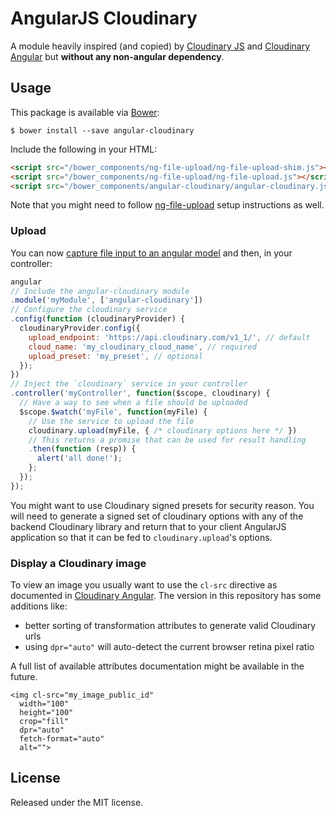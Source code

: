 # AngularJS Cloudinary

A module heavily inspired (and copied) by [Cloudinary JS](https://github.com/cloudinary/cloudinary_js)
and [Cloudinary Angular](https://github.com/cloudinary/cloudinary_angular) but
**without any non-angular dependency**.

## Usage

This package is available via [Bower](http://bower.io):

```
$ bower install --save angular-cloudinary
```

Include the following in your HTML:

```html
<script src="/bower_components/ng-file-upload/ng-file-upload-shim.js"></script>
<script src="/bower_components/ng-file-upload/ng-file-upload.js"></script>
<script src="/bower_components/angular-cloudinary/angular-cloudinary.js"></script>
```

Note that you might need to follow [ng-file-upload](https://github.com/danialfarid/ng-file-upload)
setup instructions as well.

### Upload

You can now [capture file input to an angular model](https://gist.github.com/thenikso/8899bc6b760e094dd2b5)
and then, in your controller:

```javascript
angular
// Include the angular-cloudinary module
.module('myModule', ['angular-cloudinary'])
// Configure the cloudinary service
.config(function (cloudinaryProvider) {
  cloudinaryProvider.config({
    upload_endpoint: 'https://api.cloudinary.com/v1_1/', // default
    cloud_name: 'my_cloudinary_cloud_name', // required
    upload_preset: 'my_preset', // optional
  });
})
// Inject the `cloudinary` service in your controller
.controller('myController', function($scope, cloudinary) {
  // Have a way to see when a file should be uploaded
  $scope.$watch('myFile', function(myFile) {
    // Use the service to upload the file
    cloudinary.upload(myFile, { /* cloudinary options here */ })
    // This returns a promise that can be used for result handling
    .then(function (resp)) {
      alert('all done!');
    };
  });
});
```

You might want to use Cloudinary signed presets for security reason. You will need
to generate a signed set of cloudinary options with any of the backend Cloudinary
library and return that to your client AngularJS application so that it can be
fed to `cloudinary.upload`'s options.

### Display a Cloudinary image

To view an image you usually want to use the `cl-src` directive as documented in
[Cloudinary Angular](https://github.com/cloudinary/cloudinary_angular). The version
in this repository has some additions like:

- better sorting of transformation attributes to generate valid Cloudinary urls
- using `dpr="auto"` will auto-detect the current browser retina pixel ratio

A full list of available attributes documentation might be available in the future.

```
<img cl-src="my_image_public_id"
  width="100"
  height="100"
  crop="fill"
  dpr="auto"
  fetch-format="auto"
  alt="">
```

## License

Released under the MIT license.

